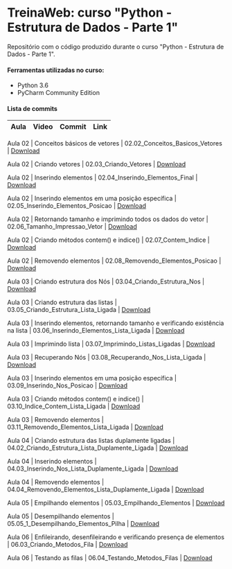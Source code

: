 # TreinaWeb: curso "Python - Estrutura de Dados - Parte 1"

Repositório com o código produzido durante o curso "Python - Estrutura de Dados - Parte 1".

#### Ferramentas utilizadas no curso:
  - Python 3.6
  - PyCharm Community Edition
  
#### Lista de commits
Aula | Video | Commit | Link 
------ | ------ | ------ | ------ 

Aula 02 | Conceitos básicos de vetores | 02.02_Conceitos_Basicos_Vetores | [Download](https://github.com/treinaweb/treinaweb-python-estrutura-dados-parte-1/archive/297e704c65cd36b4ac29ed1201914515f69944f8.zip) 

Aula 02 | Criando vetores | 02.03_Criando_Vetores | [Download](https://github.com/treinaweb/treinaweb-python-estrutura-dados-parte-1/archive/492b29e8bf3a86fa132fe4670843086a6e635dcf.zip) 

Aula 02 | Inserindo elementos | 02.04_Inserindo_Elementos_Final | [Download](https://github.com/treinaweb/treinaweb-python-estrutura-dados-parte-1/archive/647983cc071d5ed55d255d6edc2674211f533a42.zip) 

Aula 02 | Inserindo elementos em uma posição específica | 02.05_Inserindo_Elementos_Posicao | [Download](https://github.com/treinaweb/treinaweb-python-estrutura-dados-parte-1/archive/a39ecd10f5b47c9f2231b0be522126b713883253.zip) 

Aula 02 | Retornando tamanho e imprimindo todos os dados do vetor | 02.06_Tamanho_Impressao_Vetor | [Download](https://github.com/treinaweb/treinaweb-python-estrutura-dados-parte-1/archive/b4767474d6bdf7b1da9be45f3442bf41f2cf1a99.zip) 

Aula 02 | Criando métodos contem() e indice() | 02.07_Contem_Indice | [Download](https://github.com/treinaweb/treinaweb-python-estrutura-dados-parte-1/archive/808a86d40fc022efb378a6d17a09762283d143bf.zip) 

Aula 02 | Removendo elementos | 02.08_Removendo_Elementos_Posicao | [Download](https://github.com/treinaweb/treinaweb-python-estrutura-dados-parte-1/archive/ebcc2fe0b8ca627e36edbd18620b05642a282e5b.zip) 

Aula 03 | Criando estrutura dos Nós | 03.04_Criando_Estrutura_Nos | [Download](https://github.com/treinaweb/treinaweb-python-estrutura-dados-parte-1/archive/59aba80e4dad95ee79375b6b9e6f6ac370f4c074.zip) 

Aula 03 | Criando estrutura das listas | 03.05_Criando_Estrutura_Lista_Ligada | [Download](https://github.com/treinaweb/treinaweb-python-estrutura-dados-parte-1/archive/b0bc2f2e9808ea330ee923742cce3efb915d2f64.zip) 

Aula 03 | Inserindo elementos, retornando tamanho e verificando existência na lista | 03.06_Inserindo_Elementos_Lista_Ligada | [Download](https://github.com/treinaweb/treinaweb-python-estrutura-dados-parte-1/archive/91da47c44762f3e712ba1cf5ec0d3773c314989b.zip) 

Aula 03 | Imprimindo lista | 03.07_Imprimindo_Listas_Ligadas | [Download](https://github.com/treinaweb/treinaweb-python-estrutura-dados-parte-1/archive/a4cc6b1cfef3a9d99025960029fb6b48a21fe90e.zip) 

Aula 03 | Recuperando Nós | 03.08_Recuperando_Nos_Lista_Ligada | [Download](https://github.com/treinaweb/treinaweb-python-estrutura-dados-parte-1/archive/e91e00ca00111247f9ee8def1c6319cecaaa6260.zip) 

Aula 03 | Inserindo elementos em uma posição específica | 03.09_Inserindo_Nos_Posicao | [Download](https://github.com/treinaweb/treinaweb-python-estrutura-dados-parte-1/archive/647b7cf7f73d3f09f1ae8afeea4dcac34f603948.zip) 

Aula 03 | Criando métodos contem() e indice() | 03.10_Indice_Contem_Lista_Ligada | [Download](https://github.com/treinaweb/treinaweb-python-estrutura-dados-parte-1/archive/ef12595a97511274e71537b1f4b26d8336f93588.zip) 

Aula 03 | Removendo elementos | 03.11_Removendo_Elementos_Lista_Ligada | [Download](https://github.com/treinaweb/treinaweb-python-estrutura-dados-parte-1/archive/08eabc86b531e20aa10b9b52728bd0cc402a74f9.zip) 

Aula 04 | Criando estrutura das listas duplamente ligadas | 04.02_Criando_Estrutura_Lista_Duplamente_Ligada | [Download](https://github.com/treinaweb/treinaweb-python-estrutura-dados-parte-1/archive/4c0ee549a16cdcc741411b1ce57f83972e7e1b0a.zip) 

Aula 04 | Inserindo elementos | 04.03_Inserindo_Nos_Lista_Duplamente_Ligada | [Download](https://github.com/treinaweb/treinaweb-python-estrutura-dados-parte-1/archive/ac3ddd60832a5e802e1a6a534adaaf582f016fdb.zip) 

Aula 04 | Removendo elementos | 04.04_Removendo_Elementos_Lista_Duplamente_Ligada | [Download](https://github.com/treinaweb/treinaweb-python-estrutura-dados-parte-1/archive/4eb09e477c4bc2313b4624d4cae8afdc08d234d2.zip) 

Aula 05 | Empilhando elementos | 05.03_Empilhando_Elementos | [Download](https://github.com/treinaweb/treinaweb-python-estrutura-dados-parte-1/archive/f95bfd68696496ada2636e5cb8355c01f22d95ca.zip) 

Aula 05 | Desempilhando elementos | 05.05_1_Desempilhando_Elementos_Pilha | [Download](https://github.com/treinaweb/treinaweb-python-estrutura-dados-parte-1/archive/1a06856537ad236d7872237ae40b7c624810f576.zip) 

Aula 06 | Enfileirando, desenfileirando e verificando presença de elementos | 06.03_Criando_Metodos_Fila | [Download](https://github.com/treinaweb/treinaweb-python-estrutura-dados-parte-1/archive/774c572833f2a067e63dd2c3435d7126af63c134.zip) 

Aula 06 | Testando as filas | 06.04_Testando_Metodos_Filas | [Download](https://github.com/treinaweb/treinaweb-python-estrutura-dados-parte-1/archive/80373b0086fa15070769bad6b6a271397702ab3b.zip) 
